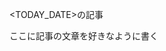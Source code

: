 
<TODAY_DATE>の記事

<!--more-->


ここに記事の文章を好きなように書く


<!-- HugoTextWriterからsubmoduleを更新するスクリプト -> ../../../content-update.sh -->
